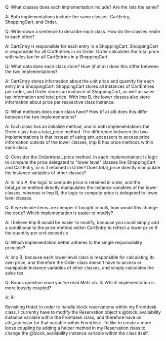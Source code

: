 Q: What classes does each implementation include? Are the lists the same?

A: Both implementations include the same classes: CartEntry, ShoppingCart, and Order.

Q: Write down a sentence to describe each class.
How do the classes relate to each other? 

A: CartEntry is responsible for each entry in a ShoppingCart. ShoppingCart is responsible for all CartEntries in an Order. Order calculates the total price with sales tax for all CartEntries in a ShoppingCart.

Q: What data does each class store? How (if at all) does this differ between the two implementations?

A: CartEntry stores information about the unit price and quantity for each entry in a ShoppingCart.
ShoppingCart stores all instances of CartEntries per order, and Order stores an instance of ShoppingCart, as well as sales tax information and total price. With Imp B, the lower classes also store information about price per respective class instance.

Q: What methods does each class have? How (if at all) does this differ between the two implementations?

A: Each class has an initialize method, and in both implementations the Order class has a total_price method. The difference between the two implementations is that instead of using attr_accessors to access price information outside of the lower classes, Imp B has price methods within each class.

Q: Consider the Order#total_price method. In each implementation: Is logic to compute the price delegated to "lower level" classes like ShoppingCart and CartEntry, or is it retained in Order? Does total_price directly manipulate the instance variables of other classes?

A: In Imp A, the logic to compute price is retained in order, and the total_price method directly manipulates the instance variables of the lower classes, whereas in Imp B, the logic to compute price is delegated to lower level classes.

Q: If we decide items are cheaper if bought in bulk, how would this change the code? Which implementation is easier to modify?

A: I believe Imp B would be easier to modify, because you could simply add a conditional to the price method within CartEntry to reflect a lower price if the quantity per unit exceeds x.

Q: Which implementation better adheres to the single responsibility principle?

A: Imp B, because each lower-level class is responsible for calculating its own price, and therefore the Order class doesn't have to access or manipulate instance variables of other classes, and simply calculates the sales tax.

Q: Bonus question once you've read Metz ch. 3: Which implementation is more loosely coupled?

A: B!

Revisiting Hotel:
In order to handle block reservations within my Frontdesk class, I currently have to modify the Reservation object's @block_availability instance variable within the Frontdesk class, and therefore have an attr_accessor for that variable within Frontdesk. I'd like to create a more loose coupling by adding a helper method in my Reservation class to change the @block_availability instance variable within the class itself.
